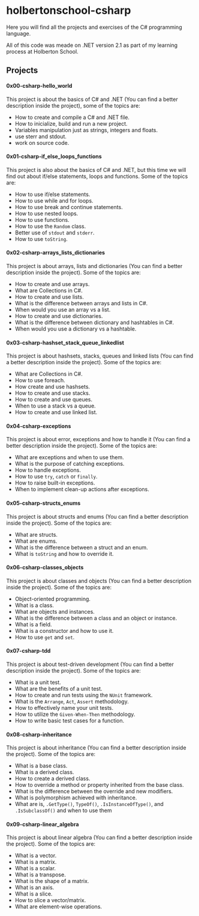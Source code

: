 # holbertonschool-csharp

Here you will find all the projects and exercises of the C# programming language.

All of this code was meade on .NET version 2.1 as part of my learning process at Holberton School.

## Projects
#### 0x00-csharp-hello_world
This project is about the basics of C# and .NET (You can find a better description inside the project), some of the topics are:
- How to create and compile a C# and .NET file.
- How to inicialize, build and run a new project.
- Variables manipulation just as strings, integers and floats.
- use sterr and stdout.
- work on source code.

#### 0x01-csharp-if_else_loops_functions
This project is also about the basics of C# and .NET, but this time we will find out about if/else statements, loops and functions. Some of the topics are:
- How to use if/else statements.
- How to use while and for loops.
- How to use break and continue statements.
- How to use nested loops.
- How to use functions.
- How to use the `Random` class.
- Better use of `stdout` and `stderr`.
- How to use `toString`.

#### 0x02-csharp-arrays_lists_dictionaries
This project is about arrays, lists and dictionaries (You can find a better description inside the project). Some of the topics are:
- How to create and use arrays.
- What are Collections in C#.
- How to create and use lists.
- What is the difference between arrays and lists in C#.
- When would you use an array vs a list.
- How to create and use dictionaries.
- What is the difference between dictionary and hashtables in C#.
- When would you use a dictionary vs a hashtable.

#### 0x03-csharp-hashset_stack_queue_linkedlist
This project is about hashsets, stacks, queues and linked lists (You can find a better description inside the project). Some of the topics are:
- What are Collections in C#.
- How to use foreach.
- How create and use hashsets.
- How to create and use stacks.
- How to create and use queues.
- When to use a stack vs a queue.
- How to create and use linked list.

#### 0x04-csharp-exceptions
This project is about error, exceptions and how to handle it (You can find a better description inside the project). Some of the topics are:
- What are exceptions and when to use them.
- What is the purpose of catching exceptions.
- How to handle exceptions.
- How to use `try`, `catch` or `finally`.
- How to raise built-in exceptions.
- When to implement clean-up actions after exceptions.

#### 0x05-csharp-structs_enums
This project is about structs and enums (You can find a better description inside the project). Some of the topics are:
- What are structs.
- What are enums.
- What is the difference between a struct and an enum.
- What is `toString` and how to override it.

#### 0x06-csharp-classes_objects
This project is about classes and objects (You can find a better description inside the project). Some of the topics are:
- Object-oriented programming.
- What is a class.
- What are objects and instances.
- What is the difference between a class and an object or instance.
- What is a field.
- What is a constructor and how to use it.
- How to use `get` and `set`.

#### 0x07-csharp-tdd
This project is about test-driven development (You can find a better description inside the project). Some of the topics are:
- What is a unit test.
- What are the benefits of a unit test.
- How to create and run tests using the `NUnit` framework.
- What is the `Arrange`, `Act`, `Assert` methodology.
- How to effectively name your unit tests.
- How to utilize the `Given-When-Then` methodology.
- How to write basic test cases for a function.

#### 0x08-csharp-inheritance
This project is about inheritance (You can find a better description inside the project). Some of the topics are:
- What is a base class.
- What is a derived class.
- How to create a derived class.
- How to override a method or property inherited from the base class.
- What is the difference between the override and new modifiers.
- What is polymorphism achieved with inheritance.
- What are is, `.GetType()`, `TypeOf()`, `.IsInstanceOfType()`, and `.IsSubclassOf()` and when to use them

#### 0x09-csharp-linear_algebra
This project is about linear algebra (You can find a better description inside the project). Some of the topics are:
- What is a vector.
- What is a matrix.
- What is a scalar.
- What is a transpose.
- What is the shape of a matrix.
- What is an axis.
- What is a slice.
- How to slice a vector/matrix.
- What are element-wise operations.
